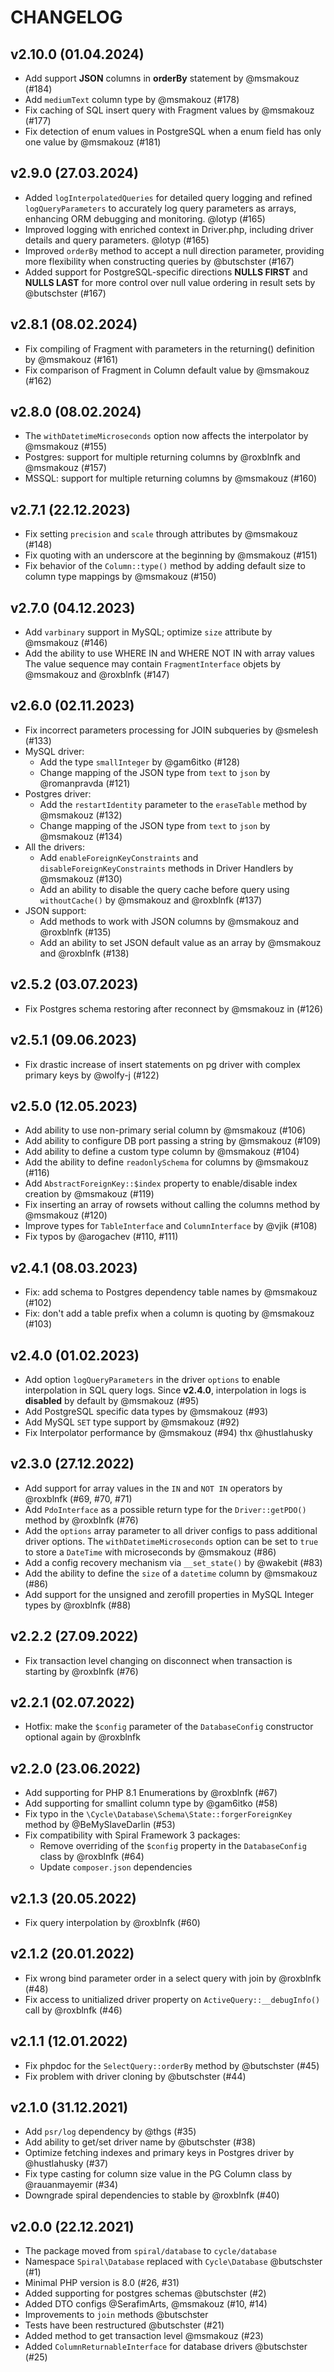 # CHANGELOG

v2.10.0 (01.04.2024)
--------------------
- Add support **JSON** columns in **orderBy** statement by @msmakouz (#184)
- Add `mediumText` column type by @msmakouz (#178)
- Fix caching of SQL insert query with Fragment values by @msmakouz (#177)
- Fix detection of enum values in PostgreSQL when a enum field has only one value by @msmakouz (#181)

v2.9.0 (27.03.2024)
-------------------
- Added `logInterpolatedQueries` for detailed query logging and refined `logQueryParameters` to accurately log query parameters as arrays, enhancing ORM debugging and monitoring. @lotyp (#165)
- Improved logging with enriched context in Driver.php, including driver details and query parameters. @lotyp (#165)
- Improved `orderBy` method to accept a null direction parameter, providing more flexibility when constructing queries by @butschster (#167)
- Added support for PostgreSQL-specific directions **NULLS FIRST** and **NULLS LAST** for more control over null value ordering in result sets by @butschster (#167)

v2.8.1 (08.02.2024)
-------------------
- Fix compiling of Fragment with parameters in the returning() definition by @msmakouz (#161)
- Fix comparison of Fragment in Column default value by @msmakouz (#162)

v2.8.0 (08.02.2024)
-------------------
- The `withDatetimeMicroseconds` option now affects the interpolator by @msmakouz (#155)
- Postgres: support for multiple returning columns by @roxblnfk and @msmakouz (#157)
- MSSQL: support for multiple returning columns by @msmakouz (#160)

v2.7.1 (22.12.2023)
-------------------
- Fix setting `precision` and `scale` through attributes by @msmakouz (#148)
- Fix quoting with an underscore at the beginning by @msmakouz (#151)
- Fix behavior of the `Column::type()` method by adding default size to column type mappings by @msmakouz (#150)

v2.7.0 (04.12.2023)
-------------------
- Add `varbinary` support in MySQL; optimize `size` attribute by @msmakouz (#146)
- Add the ability to use WHERE IN and WHERE NOT IN with array values
  The value sequence may contain `FragmentInterface` objets by @msmakouz and @roxblnfk (#147)

v2.6.0 (02.11.2023)
-------------------
- Fix incorrect parameters processing for JOIN subqueries by @smelesh (#133)
- MySQL driver:
  - Add the type `smallInteger` by @gam6itko (#128)
  - Change mapping of the JSON type from `text` to `json` by @romanpravda (#121)
- Postgres driver:
  - Add the `restartIdentity` parameter to the `eraseTable` method by @msmakouz (#132)
  - Change mapping of the JSON type from `text` to `json` by @msmakouz (#134)
- All the drivers: 
  - Add `enableForeignKeyConstraints` and `disableForeignKeyConstraints` methods in Driver Handlers by @msmakouz (#130)
  - Add an ability to disable the query cache before query using `withoutCache()` by @msmakouz and @roxblnfk (#137)
- JSON support:
  - Add methods to work with JSON columns by @msmakouz and @roxblnfk (#135)
  - Add an ability to set JSON default value as an array by @msmakouz and @roxblnfk (#138)

v2.5.2 (03.07.2023)
-------------------
- Fix Postgres schema restoring after reconnect by @msmakouz in (#126)

v2.5.1 (09.06.2023)
-------------------
- Fix drastic increase of insert statements on pg driver with complex primary keys by @wolfy-j (#122)

v2.5.0 (12.05.2023)
-------------------
- Add ability to use non-primary serial column by @msmakouz (#106)
- Add ability to configure DB port passing a string by @msmakouz (#109)
- Add ability to define a custom type column by @msmakouz (#104)
- Add the ability to define `readonlySchema` for columns by @msmakouz (#116)
- Add `AbstractForeignKey::$index` property to enable/disable index creation by @msmakouz (#119)
- Fix inserting an array of rowsets without calling the columns method by @msmakouz (#120)
- Improve types for `TableInterface` and `ColumnInterface` by @vjik (#108)
- Fix typos by @arogachev (#110, #111)

v2.4.1 (08.03.2023)
-------------------
- Fix: add schema to Postgres dependency table names by @msmakouz (#102)
- Fix: don't add a table prefix when a column is quoting by @msmakouz (#103)

v2.4.0 (01.02.2023)
-------------------
- Add option `logQueryParameters` in the driver `options` to enable interpolation in SQL query logs. 
  Since **v2.4.0**, interpolation in logs is **disabled** by default by @msmakouz (#95)
- Add PostgreSQL specific data types by @msmakouz (#93)
- Add MySQL `SET` type support by @msmakouz (#92)
- Fix Interpolator performance by @msmakouz (#94) thx @hustlahusky

v2.3.0 (27.12.2022)
-------------------
- Add support for array values in the `IN` and `NOT IN` operators by @roxblnfk (#69, #70, #71)
- Add `PdoInterface` as a possible return type for the `Driver::getPDO()` method by @roxblnfk (#76)
- Add the `options` array parameter to all driver configs to pass additional driver options.
  The `withDatetimeMicroseconds` option can be set to `true` to store a `DateTime` with microseconds by @msmakouz (#86)
- Add a config recovery mechanism via `__set_state()` by @wakebit (#83)
- Add the ability to define the `size` of a `datetime` column by @msmakouz (#86)
- Add support for the unsigned and zerofill properties in MySQL Integer types by @roxblnfk (#88)

v2.2.2 (27.09.2022)
-------------------
- Fix transaction level changing on disconnect when transaction is starting by @roxblnfk (#76)

v2.2.1 (02.07.2022)
-------------------
- Hotfix: make the `$config` parameter of the `DatabaseConfig` constructor optional again by @roxblnfk

v2.2.0 (23.06.2022)
-------------------
- Add supporting for PHP 8.1 Enumerations by @roxblnfk (#67)
- Add supporting for smallint column type by @gam6itko (#58)
- Fix typo in the `\Cycle\Database\Schema\State::forgerForeignKey` method by @BeMySlaveDarlin (#53)
- Fix compatibility with Spiral Framework 3 packages:
  - Remove overriding of the `$config` property in the `DatabaseConfig` class by @roxblnfk (#64)
  - Update `composer.json` dependencies

v2.1.3 (20.05.2022)
-------------------
- Fix query interpolation by @roxblnfk (#60)

v2.1.2 (20.01.2022)
-------------------
- Fix wrong bind parameter order in a select query with join by @roxblnfk (#48)
- Fix access to unitialized driver property on `ActiveQuery::__debugInfo()` call by @roxblnfk (#46)

v2.1.1 (12.01.2022)
-------------------
- Fix phpdoc for the `SelectQuery::orderBy` method by @butschster (#45)
- Fix problem with driver cloning by @butschster (#44)

v2.1.0 (31.12.2021)
-------------------
- Add `psr/log` dependency by @thgs (#35)
- Add ability to get/set driver name by @butschster (#38)
- Optimize fetching indexes and primary keys in Postgres driver by @hustlahusky (#37)
- Fix type casting for column size value in the PG Column class by @rauanmayemir (#34)
- Downgrade spiral dependencies to stable by @roxblnfk (#40)

v2.0.0 (22.12.2021)
-------------------
- The package moved from `spiral/database` to `cycle/database`
- Namespace `Spiral\Database` replaced with `Cycle\Database` @butschster (#1)
- Minimal PHP version is 8.0 (#26, #31)
- Added supporting for postgres schemas @butschster (#2)
- Added DTO configs @SerafimArts, @msmakouz  (#10, #14)
- Improvements to `join` methods @butschster
- Tests have been restructured @butschster (#21)
- Added method to get transaction level @msmakouz (#23)
- Added `ColumnReturnableInterface` for database drivers @butschster (#25)
